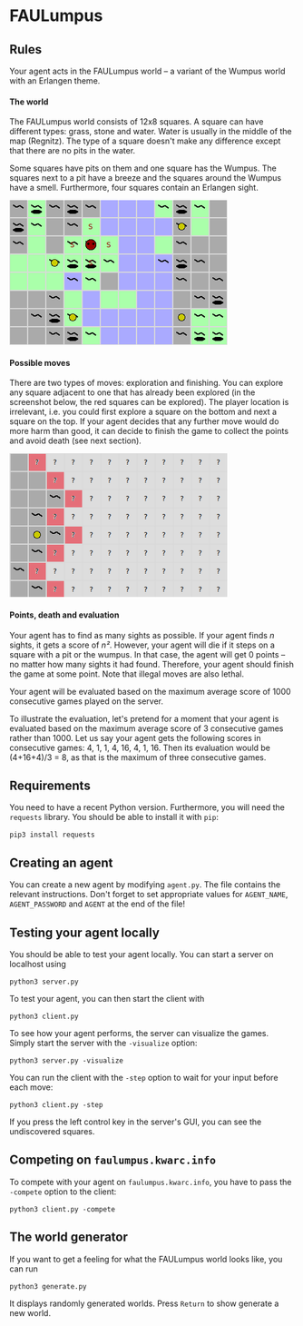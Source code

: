 # FAULumpus


## Rules
Your agent acts in the FAULumpus world – a variant of the Wumpus world with an Erlangen theme.

#### The world
The FAULumpus world consists of 12x8 squares.
A square can have different types: grass, stone and water.
Water is usually in the middle of the map (Regnitz).
The type of a square doesn't make any difference except that there are no pits in the water.

Some squares have pits on them and one square has the Wumpus.
The squares next to a pit have a breeze and the squares around the Wumpus have a smell.
Furthermore, four squares contain an Erlangen sight.

![Screenshot FAULumpus World](img/screenshot.png)

#### Possible moves
There are two types of moves: exploration and finishing.
You can explore any square adjacent to one that has already been explored (in the screenshot below,
the red squares can be explored). The player location is irrelevant, i.e. you could first explore a square
on the bottom and next a square on the top.
If your agent decides that any further move would do more harm than good,
it can decide to finish the game to collect the points and avoid death (see next section).

![Possible Moves](img/moves.png)

#### Points, death and evaluation
Your agent has to find as many sights as possible.
If your agent finds *n* sights, it gets a score of *n²*.
However, your agent will die if it steps on a square with a pit or the wumpus.
In that case, the agent will get 0 points – no matter how many sights it had found.
Therefore, your agent should finish the game at some point.
Note that illegal moves are also lethal.

Your agent will be evaluated based on the maximum average score of 1000
consecutive games played on the server.

To illustrate the evaluation, let's pretend for a moment that your agent is
evaluated based on the maximum average score of 3 consecutive games rather than 1000.
Let us say your agent gets the following scores in consecutive games: 4, 1, 1, 4, 16, 4, 1, 16.
Then its evaluation would be (4+16+4)/3 = 8, as that is the maximum of three consecutive games.

## Requirements
You need to have a recent Python version.
Furthermore, you will need the `requests` library.
You should be able to install it with `pip`:
```
pip3 install requests
```

## Creating an agent
You can create a new agent by modifying `agent.py`.
The file contains the relevant instructions.
Don't forget to set appropriate values for `AGENT_NAME`, `AGENT_PASSWORD` and `AGENT` at the end of the file!

## Testing your agent locally
You should be able to test your agent locally.
You can start a server on localhost using
```
python3 server.py
```
To test your agent, you can then start the client with
```
python3 client.py
```

To see how your agent performs, the server can visualize the games.
Simply start the server with the `-visualize` option:
```
python3 server.py -visualize
```
You can run the client with the `-step` option to wait for your input before each move:
```
python3 client.py -step
```

If you press the left control key in the server's GUI, you can see the undiscovered squares.


## Competing on `faulumpus.kwarc.info`
To compete with your agent on `faulumpus.kwarc.info`, you have to pass the `-compete` option to the client:
```
python3 client.py -compete
```


## The world generator
If you want to get a feeling for what the FAULumpus world looks like,
you can run
```
python3 generate.py
```
It displays randomly generated worlds.
Press `Return` to show generate a new world.
